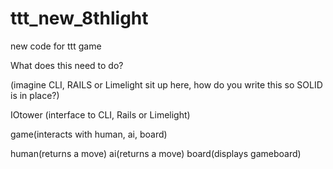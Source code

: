 ttt_new_8thlight
================
new code for ttt game

What does this need to do?

(imagine CLI, RAILS or Limelight sit up here, how do you write this so SOLID is in place?)

IOtower (interface to CLI, Rails or Limelight)

game(interacts with human, ai, board)

human(returns a move) ai(returns a move) board(displays gameboard)
